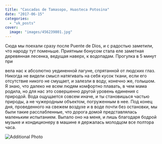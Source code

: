 ```yaml
---
title: "Cascadas de Tamasopo, Huasteca Potosina"
date: "2017-06-15"
categories: 
  - "vk_posts"
cover:
  image: "images/456239801.jpg"
---
```


Сюда мы поехали сразу после Puente de Dios, и с радостью заметили, что народу тут поменьше. Приятным бонусом стала еле заметная деревянная лесенка, ведущая наверх, к водопадам. Прогулка в 5 минут при

<!--more--> вела нас к абсолютно уединенной лагуне, спрятанной от людских глаз. Никогда не видели смысл натягивать на себя кусок ткани, если его отсутствие никого не смущает, и залезли в воду, конечно же, голышом. Я знаю, что далеко не всем людям комфортно плавать, в чем мама родила, но для нас это совершенно другой уровень единения с природой. Вода ощущается совсем иначе, и ты становишься частью природы, а не чужеродным объектом, погруженным в нее. Под конец дня, проведенного на свежем воздухе и в воде почти без остановки, мы были такие расслабленные, что дорога домой представлялась маленьким испытанием. Выпало оно на меня, и лишь благодаря бодрой музыке и кондиционеру в машине я держалась молодцом все полтора часа.

![Additional Photo](https://vodpop.ru/wp-content/uploads/2023/07/456239802.jpg)
